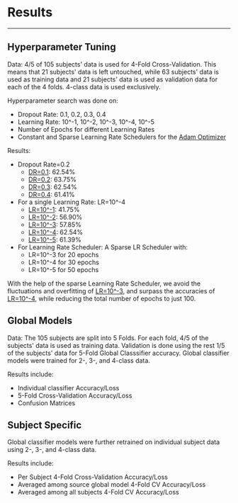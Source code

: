 # Results

---

## Hyperparameter Tuning
Data: 4/5 of 105 subjects' data is used for 4-Fold Cross-Validation. 
This means that 21 subjects' data is left untouched, while 
63 subjects' data is used as training data and 21 subjects' data is
used as validation data for each of the 4 folds.
4-class data is used exclusively.

Hyperparameter search was done on: 
* Dropout Rate: 0.1, 0.2, 0.3, 0.4
* Learning Rate: 10^-1, 10^-2, 10^-3, 10^-4, 10^-5
* Number of Epochs for different Learning Rates
* Constant and Sparse Learning Rate Schedulers for the [Adam Optimizer](https://arxiv.org/abs/1412.6980) 

Results:
* Dropout Rate=0.2
    * [DR=0.1](/results/hp_tuning/global_trainer_hp_dr/stats/valid_accu_dr_01_avg.csv): 62.54%
    * [DR=0.2](/results/hp_tuning/global_trainer_hp_dr/stats/valid_accu_dr_02_avg.csv): 63.75%
    * [DR=0.3](/results/hp_tuning/global_trainer_hp_dr/stats/valid_accu_dr_03_avg.csv): 62.54%
    * [DR=0.4](/results/hp_tuning/global_trainer_hp_dr/stats/valid_accu_dr_04_avg.csv): 61.41%
* For a single Learning Rate: LR=10^-4
    * [LR=10^-1](/results/hp_tuning/global_trainer_hp_lr/stats/valid_accu_lr_1e--1_avg.csv): 41.75%
    * [LR=10^-2](/results/hp_tuning/global_trainer_hp_lr/stats/valid_accu_lr_1e--2_avg.csv): 56.90%
    * [LR=10^-3](/results/hp_tuning/global_trainer_hp_lr/stats/valid_accu_lr_1e--3_avg.csv): 57.85%
    * [LR=10^-4](/results/hp_tuning/global_trainer_hp_lr/stats/valid_accu_lr_1e--4_avg.csv): 62.54%
    * [LR=10^-5](/results/hp_tuning/global_trainer_hp_lr/stats/valid_accu_lr_1e--5_avg.csv): 61.39%
* For Learning Rate Scheduler: A Sparse LR Scheduler with:
    * LR=10^-3 for 20 epochs
    * LR=10^-4 for 30 epochs
    * LR=10^-5 for 50 epochs

With the help of the sparse Learning Rate Scheduler, we avoid the fluctuations and overfitting of [LR=10^-3](/results/hp_tuning/global_trainer_hp_lr/plots/accu_lr_1e--3_avg.pdf), and surpass the accuracies of [LR=10^-4](/results/hp_tuning/global_trainer_hp_lr/plots/accu_lr_1e--4_avg.pdf), while reducing the total number of epochs to just 100.

## Global Models
Data: The 105 subjects are split into 5 Folds. For each fold, 4/5 of the subjects' data is used as training data. Validation is done using the rest 1/5 of the subjects' data for 5-Fold Global Classsifier accuracy.
Global classifier models were trained for 2-, 3-, and 4-class data.

Results include:
* Individual classifier Accuracy/Loss
* 5-Fold Cross-Validation Accuracy/Loss
* Confusion Matrices

## Subject Specific
Global classifier models were further retrained on individual subject data
using 2-, 3-, and 4-class data.

Results include:
* Per Subject 4-Fold Cross-Validation Accuracy/Loss
* Averaged among source global model 4-Fold CV Accuracy/Loss
* Averaged among all subjects 4-Fold CV Accuracy/Loss


